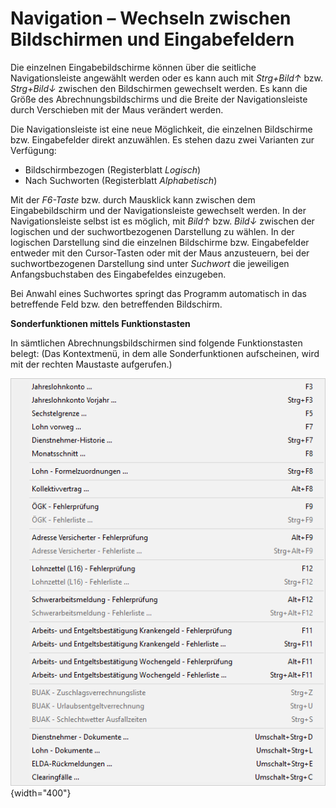 # Navigation – Wechseln zwischen Bildschirmen und Eingabefeldern

Die einzelnen Eingabebildschirme können über die seitliche Navigationsleiste angewählt werden oder es kann auch mit *Strg+Bild↑* bzw. *Strg+Bild↓* zwischen den Bildschirmen gewechselt werden. Es kann die Größe des Abrechnungsbildschirms und die Breite der Navigationsleiste durch Verschieben mit der Maus verändert werden.

Die Navigationsleiste ist eine neue Möglichkeit, die einzelnen Bildschirme bzw. Eingabefelder direkt anzuwählen. Es stehen dazu zwei Varianten zur Verfügung:

- Bildschirmbezogen (Registerblatt *Logisch*)
- Nach Suchworten (Registerblatt *Alphabetisch*)

Mit der *F6-Taste* bzw. durch Mausklick kann zwischen dem Eingabebildschirm und der Navigationsleiste gewechselt werden. In der Navigationsleiste selbst ist es möglich, mit *Bild↑* bzw. *Bild↓* zwischen der logischen und der suchwortbezogenen Darstellung zu wählen. In der logischen Darstellung sind die einzelnen Bildschirme bzw. Eingabefelder entweder mit den Cursor-Tasten oder mit der Maus anzusteuern, bei der suchwortbezogenen Darstellung sind unter *Suchwort* die jeweiligen Anfangsbuchstaben des Eingabefeldes einzugeben.

Bei Anwahl eines Suchwortes springt das Programm automatisch in das betreffende Feld bzw. den betreffenden Bildschirm.

**Sonderfunktionen mittels Funktionstasten**

In sämtlichen Abrechnungsbildschirmen sind folgende Funktionstasten belegt: (Das Kontextmenü, in dem alle Sonderfunktionen aufscheinen, wird mit der rechten Maustaste aufgerufen.)

![Image](<img/image48.png>){width="400"}